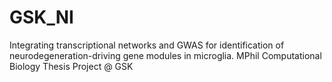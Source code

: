 # GSK_NI
Integrating transcriptional networks and GWAS for identification of neurodegeneration-driving gene modules in microglia.
MPhil Computational Biology Thesis Project @ GSK
